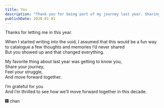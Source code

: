 ```yaml
---
title: You
description: "Thank you for being part of my journey last year. Sharing our experiences and growth made it special. Excited to see where this decade takes us."
publishDate: 2020-01-01
---
```


Thanks for letting me in this year.

When I started writing into the void, I assumed that this would be a fun way to catalogue a few thoughts and memories I’d never shared  
But you showed up and that changed everything.

My favorite thing about last year was getting to know you,  
Share your journey,  
Feel your struggle,  
And move forward together.

I’m grateful for you  
And I’m thrilled to see how we’ll move forward together in this decade.

🎆 chan
